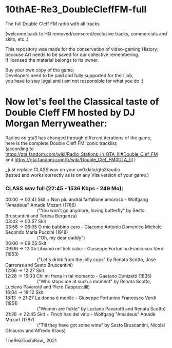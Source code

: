 # 10thAE-Re3_DoubleCleffFM-full  
The full Double Cleff FM radio with all tracks  

(welcome back to HQ removed/censored/exclusive tracks, commercials and skits, etc..)  

This repository was made for the conservation of video-gaming History;  
because Art needs to be saved for our collective remembering.  
If licensed the material belongs to its owner.  

Buy your own copy of the game;  
Developers need to be paid and fully supported for their job,  
you have to stay legal and i am not responsible for what you do  ;)  


# Now let's feel the Classical taste of Double Cleff FM hosted by DJ Morgan Merryweather:  

Radios on gta3 has changed through different iterations of the game,  
here is the complete Double Cleff FM iconic tracklist;  
(according to https://gta.fandom.com/wiki/Radio_Stations_in_GTA_III#Double_Clef_FM  
and https://gta.fandom.com/fr/wiki/Double_Clef_FM#GTA_III )  


_just replace CLASS.wav on your ux0:data/gta3/audio  
(tested and works correctly as is on any Vita version of your game.)  


### CLASS.wav full (22:45 - 1536 Kbps - 249 Mo):  

00:00 -> 03:41 Skit + Non più andrai farfallone amoroso - Wolfgang "Amadeus" Amadè Mozart (1786)  
&nbsp;&nbsp;&nbsp;&nbsp;&nbsp;&nbsp;&nbsp;&nbsp;&nbsp;&nbsp;&nbsp;&nbsp;&nbsp;&nbsp;&nbsp;&nbsp;&nbsp;&nbsp;&nbsp;&nbsp;&nbsp;&nbsp;&nbsp;&nbsp;&nbsp;("You won't go anymore, loving butterfly" by Sesto Bruscantini and Teresa Berganza)  
03:42 -> 03:57 Skit  
03:58 -> 06:05 O mio babbino caro - Giacomo Antonio Domenico Michele Secondo Maria Puccini (1918)  
&nbsp;&nbsp;&nbsp;&nbsp;&nbsp;&nbsp;&nbsp;&nbsp;&nbsp;&nbsp;&nbsp;&nbsp;&nbsp;&nbsp;&nbsp;&nbsp;&nbsp;&nbsp;&nbsp;&nbsp;&nbsp;&nbsp;&nbsp;&nbsp;&nbsp;("Oh, my dear daddy")  
06:06 -> 09:05 Skit  
09:06 -> 12:05 Libiamo ne' lieti calici - Giuseppe Fortunino Francesco Verdi (1853)  
&nbsp;&nbsp;&nbsp;&nbsp;&nbsp;&nbsp;&nbsp;&nbsp;&nbsp;&nbsp;&nbsp;&nbsp;&nbsp;&nbsp;&nbsp;&nbsp;&nbsp;&nbsp;&nbsp;&nbsp;&nbsp;&nbsp;&nbsp;&nbsp;&nbsp;("Let's drink from the jolly cups" by Renata Scotto, José Carreras and Sesto Bruscantini)  
12:06 -> 12:27 Skit  
12:28 -> 16:03 Chi mi frena in tal momento - Gaetano Donizetti (1835)  
&nbsp;&nbsp;&nbsp;&nbsp;&nbsp;&nbsp;&nbsp;&nbsp;&nbsp;&nbsp;&nbsp;&nbsp;&nbsp;&nbsp;&nbsp;&nbsp;&nbsp;&nbsp;&nbsp;&nbsp;&nbsp;&nbsp;&nbsp;&nbsp;&nbsp;("Who stops me at such a moment" by Renata Scotto, Luciano Pavarotti and Piero Cappuccilli)  
16:04 -> 18:12 Skit  
18:13 -> 21:27 La donna è mobile - Giuseppe Fortunino Francesco Verdi (1851)  
&nbsp;&nbsp;&nbsp;&nbsp;&nbsp;&nbsp;&nbsp;&nbsp;&nbsp;&nbsp;&nbsp;&nbsp;&nbsp;&nbsp;&nbsp;&nbsp;&nbsp;&nbsp;&nbsp;&nbsp;&nbsp;&nbsp;&nbsp;&nbsp;&nbsp;("Women are fickle" by Luciano Pavarotti and Renata Scotto)  
21:28 -> 22:45 Skit + Finch'han del vino - Wolfgang "Amadeus" Amadè Mozart (1787)  
&nbsp;&nbsp;&nbsp;&nbsp;&nbsp;&nbsp;&nbsp;&nbsp;&nbsp;&nbsp;&nbsp;&nbsp;&nbsp;&nbsp;&nbsp;&nbsp;&nbsp;&nbsp;&nbsp;&nbsp;&nbsp;&nbsp;&nbsp;&nbsp;&nbsp;("Till they have got some wine" by Sesto Bruscantini, Nicolaï Ghiaurov and Alfredo Kraus)   


TheRealToshiRaw_ 2021 
